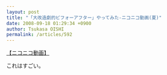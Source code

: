 ```yaml
---
layout: post
title: "「大改造劇的ビフォーアフター」やってみた‐ニコニコ動画(夏)"
date: 2008-09-18 01:29:34 +0900
author: Tsukasa OISHI
permalink: /articles/592
---
```



<script type="text/javascript" src="http://ext.nicovideo.jp/thumb_watch/sm4444373?w=490&amp;h=307"></script>  

<noscript><a href="http://www.nicovideo.jp/watch/sm4444373">【ニコニコ動画】</a></noscript>  

これはすごい。  
